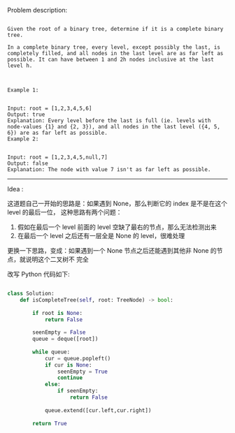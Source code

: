 
Problem description:

```

Given the root of a binary tree, determine if it is a complete binary tree.

In a complete binary tree, every level, except possibly the last, is completely filled, and all nodes in the last level are as far left as possible. It can have between 1 and 2h nodes inclusive at the last level h.

 

Example 1:


Input: root = [1,2,3,4,5,6]
Output: true
Explanation: Every level before the last is full (ie. levels with node-values {1} and {2, 3}), and all nodes in the last level ({4, 5, 6}) are as far left as possible.
Example 2:


Input: root = [1,2,3,4,5,null,7]
Output: false
Explanation: The node with value 7 isn't as far left as possible.

```

---

Idea :

这道题自己一开始的思路是：如果遇到 None，那么判断它的 index 是不是在这个 level 的最后一位，
这种思路有两个问题：

1. 假如在最后一个 level 前面的 level 空缺了最右的节点，那么无法检测出来
2. 在最后一个 level 之后还有一层全是 None 的 level，很难处理

更换一下思路，变成：如果遇到一个 None 节点之后还能遇到其他非 None 的节点，就说明这个二叉树不
完全

改写 Python 代码如下:

```Python

class Solution:
    def isCompleteTree(self, root: TreeNode) -> bool:
        
        if root is None:
            return False
        
        seenEmpty = False
        queue = deque([root])
        
        while queue:
            cur = queue.popleft()
            if cur is None:
                seenEmpty = True
                continue
            else:
                if seenEmpty:
                    return False
            
            queue.extend([cur.left,cur.right])
        
        return True

```